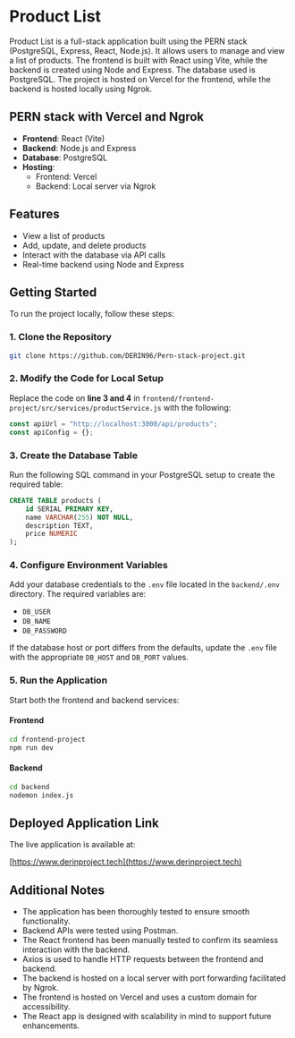 # Product List

Product List is a full-stack application built using the PERN stack (PostgreSQL, Express, React, Node.js). It allows users to manage and view a list of products. The frontend is built with React using Vite, while the backend is created using Node and Express. The database used is PostgreSQL. The project is hosted on Vercel for the frontend, while the backend is hosted locally using Ngrok.

## PERN stack with Vercel and Ngrok

- **Frontend**: React (Vite)
- **Backend**: Node.js and Express
- **Database**: PostgreSQL
- **Hosting**:
  - Frontend: Vercel
  - Backend: Local server via Ngrok

## Features

- View a list of products
- Add, update, and delete products
- Interact with the database via API calls
- Real-time backend using Node and Express

## Getting Started

To run the project locally, follow these steps:

### 1. Clone the Repository

```bash
git clone https://github.com/DERIN96/Pern-stack-project.git
```

### 2. Modify the Code for Local Setup

Replace the code on **line 3 and 4** in `frontend/frontend-project/src/services/productService.js` with the following:

```javascript
const apiUrl = "http://localhost:3000/api/products";
const apiConfig = {};
```

### 3. Create the Database Table

Run the following SQL command in your PostgreSQL setup to create the required table:

```sql
CREATE TABLE products (
    id SERIAL PRIMARY KEY,
    name VARCHAR(255) NOT NULL,
    description TEXT,
    price NUMERIC
);
```

### 4. Configure Environment Variables

Add your database credentials to the `.env` file located in the `backend/.env` directory. The required variables are:

- `DB_USER`
- `DB_NAME`
- `DB_PASSWORD`

If the database host or port differs from the defaults, update the `.env` file with the appropriate `DB_HOST` and `DB_PORT` values.

### 5. Run the Application

Start both the frontend and backend services:

#### Frontend

```bash
cd frontend-project
npm run dev
```

#### Backend

```bash
cd backend
nodemon index.js
```

## Deployed Application Link

The live application is available at:

[https://www.derinproject.tech](https://www.derinproject.tech)

## Additional Notes

- The application has been thoroughly tested to ensure smooth functionality.
- Backend APIs were tested using Postman.
- The React frontend has been manually tested to confirm its seamless interaction with the backend.
- Axios is used to handle HTTP requests between the frontend and backend.
- The backend is hosted on a local server with port forwarding facilitated by Ngrok.
- The frontend is hosted on Vercel and uses a custom domain for accessibility.
- The React app is designed with scalability in mind to support future enhancements.


